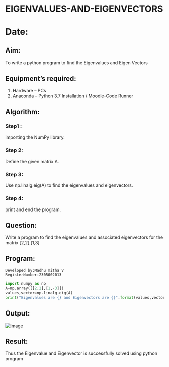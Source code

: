 # EIGENVALUES-AND-EIGENVECTORS
# Date: 
## Aim:
To write a python program to find the Eigenvalues and Eigen Vectors
## Equipment’s required:
1. 	Hardware – PCs
2. 	Anaconda – Python 3.7 Installation / Moodle-Code Runner
## Algorithm:
### Step1 : 
importing the NumPy library. 
### Step 2:
Define the given matrix A.
### Step 3: 
Use np.linalg.eig(A) to find the eigenvalues and eigenvectors.
### Step 4:
print and end the program.

## Question:

Write a program to find the eigenvalues and associated eigenvectors for the matrix [2,2],[1,3]

## Program:
```
Developed by:Madhu mitha V
RegisterNumber:2305002013
```
```python
import numpy as np
A=np.array([[2,2],[1,-3]])
values,vector=np.linalg.eig(A)
print("Eigenvalues are {} and Eigenvectors are {}".format(values,vector))
```

## Output:
![image](https://github.com/Madhumitha2006/EIGENVALUES-AND-EIGENVECTORS/assets/155508589/27bdf7e4-5d88-4eb7-a480-360184c37e91)

## Result:
Thus the Eigenvalue and Eigenvector is successfully solved using python program
